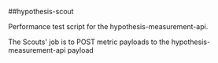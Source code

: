 ##hypothesis-scout

Performance test script for the hypothesis-measurement-api.

The Scouts' job is to POST metric payloads to the hypothesis-measurement-api payload